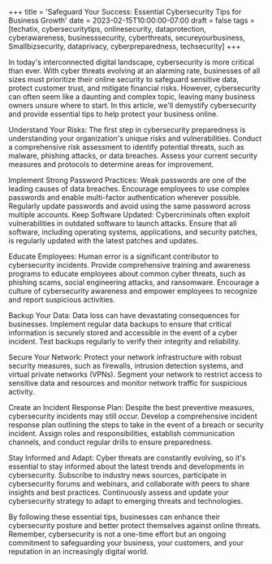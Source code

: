 +++
title = 'Safeguard Your Success: Essential Cybersecurity Tips for Business Growth'
date = 2023-02-15T10:00:00-07:00
draft = false
tags = [techatix, cybersecuritytips, onlinesecurity, dataprotection, cyberawareness, businesssecurity, cyberthreats, secureyourbusiness, Smallbizsecurity, dataprivacy, cyberpreparedness, techsecurity]
+++

In today's interconnected digital landscape, cybersecurity is more critical than ever. With cyber threats evolving at an alarming rate, businesses of all sizes must prioritize their online security to safeguard sensitive data, protect customer trust, and mitigate financial risks. However, cybersecurity can often seem like a daunting and complex topic, leaving many business owners unsure where to start. In this article, we'll demystify cybersecurity and provide essential tips to help protect your business online.

Understand Your Risks: The first step in cybersecurity preparedness is understanding your organization's unique risks and vulnerabilities. Conduct a comprehensive risk assessment to identify potential threats, such as malware, phishing attacks, or data breaches. Assess your current security measures and protocols to determine areas for improvement.

Implement Strong Password Practices: Weak passwords are one of the leading causes of data breaches. Encourage employees to use complex passwords and enable multi-factor authentication wherever possible. Regularly update passwords and avoid using the same password across multiple accounts.
Keep Software Updated: Cybercriminals often exploit vulnerabilities in outdated software to launch attacks. Ensure that all software, including operating systems, applications, and security patches, is regularly updated with the latest patches and updates.

Educate Employees: Human error is a significant contributor to cybersecurity incidents. Provide comprehensive training and awareness programs to educate employees about common cyber threats, such as phishing scams, social engineering attacks, and ransomware. Encourage a culture of cybersecurity awareness and empower employees to recognize and report suspicious activities.

Backup Your Data: Data loss can have devastating consequences for businesses. Implement regular data backups to ensure that critical information is securely stored and accessible in the event of a cyber incident. Test backups regularly to verify their integrity and reliability.

Secure Your Network: Protect your network infrastructure with robust security measures, such as firewalls, intrusion detection systems, and virtual private networks (VPNs). Segment your network to restrict access to sensitive data and resources and monitor network traffic for suspicious activity.

Create an Incident Response Plan: Despite the best preventive measures, cybersecurity incidents may still occur. Develop a comprehensive incident response plan outlining the steps to take in the event of a breach or security incident. Assign roles and responsibilities, establish communication channels, and conduct regular drills to ensure preparedness.

Stay Informed and Adapt: Cyber threats are constantly evolving, so it's essential to stay informed about the latest trends and developments in cybersecurity. Subscribe to industry news sources, participate in cybersecurity forums and webinars, and collaborate with peers to share insights and best practices. Continuously assess and update your cybersecurity strategy to adapt to emerging threats and technologies.

By following these essential tips, businesses can enhance their cybersecurity posture and better protect themselves against online threats. Remember, cybersecurity is not a one-time effort but an ongoing commitment to safeguarding your business, your customers, and your reputation in an increasingly digital world.
